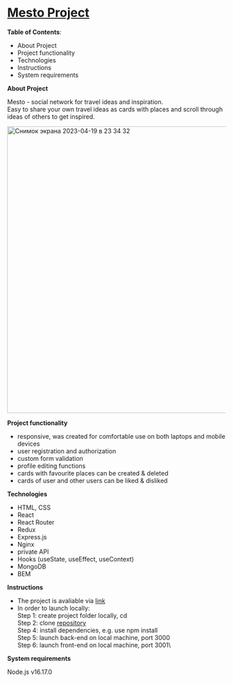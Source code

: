 # [Mesto Project](https://mestoproject.nomoredomains.club)

**Table of Contents**: 
* About Project
* Project functionality
* Technologies
* Instructions
* System requirements 

**About Project**

Mesto - social network for travel ideas and inspiration.\
Easy to share your own travel ideas as cards with places and scroll through ideas of others to get inspired.

<img width="661" alt="Снимок экрана 2023-04-19 в 23 34 32" src="https://user-images.githubusercontent.com/63603457/233091630-c60f9fab-7726-4089-ae2b-518035be5552.png">

**Project functionality**

* responsive, was created for comfortable use on both laptops and mobile devices 
* user registration and authorization
* custom form validation 
* profile editing functions
* cards with favourite places can be created & deleted
* cards of user and other users can be liked & disliked

**Technologies**

* HTML, CSS
* React 
* React Router
* Redux
* Express.js
* Nginx
* private API
* Hooks (useState, useEffect, useContext) 
* MongoDB
* BEM

**Instructions**

* The project is avaliable via [link](https://mestoproject.nomoredomains.club)
* In order to launch locally:\
Step 1: create project folder locally, cd <folder-name>\
Step 2: clone [repository](https://github.com/victoriasmi/react-mesto-api-full)\
Step 4: install dependencies, e.g. use npm install\
Step 5: launch back-end on local machine, port 3000\
Step 6: launch front-end on local machine, port 3001\

**System requirements**

Node.js v16.17.0
